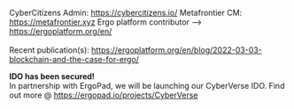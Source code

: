 CyberCitizens Admin:
https://cybercitizens.io/
Metafrontier CM: 
https://metafrontier.xyz
Ergo platform contributor --> https://ergoplatform.org/en/ <br>
<br>Recent publication(s): 
https://ergoplatform.org/en/blog/2022-03-03-blockchain-and-the-case-for-ergo/<br>

<b>IDO has been secured!</b><br>
In partnership with ErgoPad, we will be launching our CyberVerse IDO. Find out more @ https://ergopad.io/projects/CyberVerse

<!---
gammahazard/gammahazard is a ✨ special ✨ repository because its `README.md` (this file) appears on your GitHub profile.
You can click the Preview link to take a look at your changes.
--->
